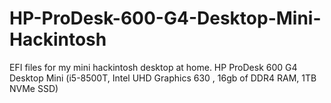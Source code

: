 # HP-ProDesk-600-G4-Desktop-Mini-Hackintosh
EFI files for my mini hackintosh desktop at home. HP ProDesk 600 G4 Desktop Mini (i5-8500T, Intel UHD Graphics 630 , 16gb of DDR4 RAM, 1TB NVMe SSD)
